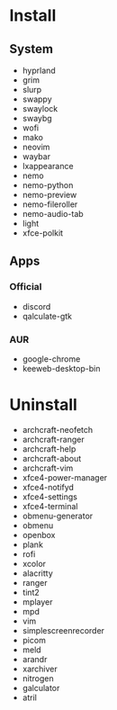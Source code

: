 # Install
## System
- hyprland
- grim
- slurp
- swappy
- swaylock
- swaybg
- wofi
- mako
- neovim
- waybar
- lxappearance
- nemo
- nemo-python
- nemo-preview
- nemo-fileroller
- nemo-audio-tab
- light
- xfce-polkit


## Apps
### Official
- discord
- qalculate-gtk

### AUR
- google-chrome
- keeweb-desktop-bin

# Uninstall
- archcraft-neofetch
- archcraft-ranger
- archcraft-help
- archcraft-about
- archcraft-vim
- xfce4-power-manager
- xfce4-notifyd
- xfce4-settings
- xfce4-terminal
- obmenu-generator
- obmenu
- openbox
- plank
- rofi
- xcolor
- alacritty
- ranger
- tint2
- mplayer
- mpd
- vim
- simplescreenrecorder
- picom
- meld
- arandr
- xarchiver
- nitrogen
- galculator
- atril
